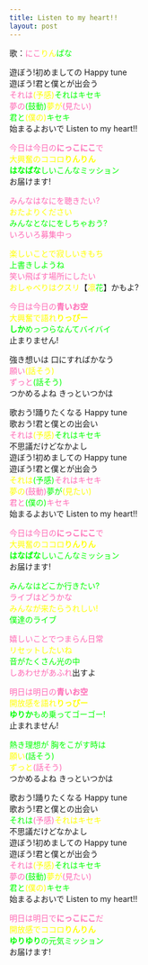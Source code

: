 ```yaml
---
title: Listen to my heart!!
layout: post
---
```

歌：<font color="hotpink">にこ</font><font color="yellow">りん</font><font color="lime">ぱな</font>

<p>遊ぼう!初めましての Happy tune<br />
遊ぼう!君と僕とが出会う<br />
<font color="hotpink">それは</font><font color="yellow">(予感)</font><font color="lime">それはキセキ</font><br />
<font color="hotpink">夢の</font><font color="lime">(鼓動)</font><font color="yellow">夢が</font><font color="hotpink">(見たい)</font><br />
<font color="lime">君と</font><font color="yellow">(僕の)</font><font color="lime">キセキ</font><br />
始まるよおいで Listen to my heart!!</p>

<p><font color="hotpink">今日は今日の<b>にっこにこ</b>で</font><br />
<font color="yellow">大興奮のココロ<b>りんりん</b></font><br />
<font color="lime"><b>はなばな</b>しいこんなミッション</font><br />
お届けます!</p>

<p><font color="hotpink">みんなはなにを聴きたい?</font><br />
<font color="yellow">おたよりください</font><br />
<font color="lime">みんなとなにをしちゃおう?</font><br />
<font color="hotpink">いろいろ募集中っ</font></p>

<p><font color="yellow">楽しいことで寂しいきもち</font><br />
<font color="lime">上書きしようね</font><br />
<font color="hotpink">笑い飛ばす場所にしたい</font><br />
<font color="yellow">おしゃべりはクスリ</font>【<font color="yellow">凛</font><font color="lime">花</font>】かもよ?</p>

<p><font color="hotpink">今日は今日の<b>青いお空</b></font><br />
<font color="yellow">大興奮で語れ<b>りっぴー</b></font><br />
<font color="lime"><b>しか</b>めっつらなんてバイバイ</font><br />
止まりません!</p>

<p>強き想いは 口にすればかなう<br />
<font color="hotpink">願い</font><font color="yellow">(話そう)</font><br />
<font color="hotpink">ずっと</font><font color="lime">(話そう)</font><br />
つかめるよね きっといつかは</p>

<p>歌おう!踊りたくなる Happy tune<br />
歌おう!君と僕との出会い<br />
<font color="hotpink">それは</font><font color="yellow">(予感)</font><font color="lime">それはキセキ</font><br />
不思議だけどなかよし<br />
遊ぼう!初めましての Happy tune<br />
遊ぼう!君と僕とが出会う<br />
<font color="yellow">それは</font><font color="lime">(予感)</font><font color="hotpink">それはキセキ</font><br />
<font color="yellow">夢の</font><font color="hotpink">(鼓動)</font><font color="lime">夢が</font><font color="yellow">(見たい)</font><br />
<font color="hotpink">君と</font><font color="lime">(僕の)</font><font color="hotpink">キセキ</font><br />
始まるよおいで Listen to my heart!!</p>

<p><font color="hotpink">今日は今日の<b>にっこにこ</b>で</font><br />
<font color="yellow">大興奮のココロ<b>りんりん</b></font><br />
<font color="lime"><b>はなばな</b>しいこんなミッション</font><br />
お届けます!</p>

<p><font color="lime">みんなはどこか行きたい?</font><br />
<font color="hotpink">ライブはどうかな</font><br />
<font color="yellow">みんなが来たらうれしい!</font><br />
<font color="lime">僕達のライブ</font></p>

<p><font color="hotpink">嬉しいことでつまらん日常</font><br />
<font color="yellow">リセットしたいね</font><br />
<font color="lime">音がたくさん光の中</font><br />
<font color="hotpink">しあわせがあふれ</font>出すよ</p>

<p><font color="hotpink">明日は明日の<b>青いお空</b></font><br />
<font color="yellow">開放感を語れ<b>りっぴー</b></font><br />
<font color="lime"><b>ゆりか</b>もめ乗ってゴーゴー!</font><br />
止まれません!</p>

<p><font color="lime">熱き理想が 胸をこがす時は</font><br />
<font color="yellow">願い</font><font color="lime">(話そう)</font><br />
<font color="yellow">ずっと</font><font color="hotpink">(話そう)</font><br />
つかめるよね きっといつかは</p>

<p>歌おう!踊りたくなる Happy tune<br />
歌おう!君と僕との出会い<br />
<font color="lime">それは</font><font color="hotpink">(予感)</font><font color="yellow">それはキセキ</font><br />
不思議だけどなかよし<br />
遊ぼう!初めましての Happy tune<br />
遊ぼう!君と僕とが出会う<br />
<font color="hotpink">それは</font><font color="yellow">(予感)</font><font color="lime">それはキセキ</font><br />
<font color="hotpink">夢の</font><font color="lime">(鼓動)</font><font color="yellow">夢が</font><font color="hotpink">(見たい)</font><br />
<font color="lime">君と</font><font color="yellow">(僕の)</font><font color="lime">キセキ</font><br />
始まるよおいで Listen to my heart!!</p>

<p><font color="hotpink">明日は明日で<b>にっこにこ</b>だ</font><br />
<font color="yellow">開放感でココロ<b>りんりん</b></font><br />
<font color="lime"><b>ゆりゆり</b>の元気ミッション</font><br />
お届けます!</p>